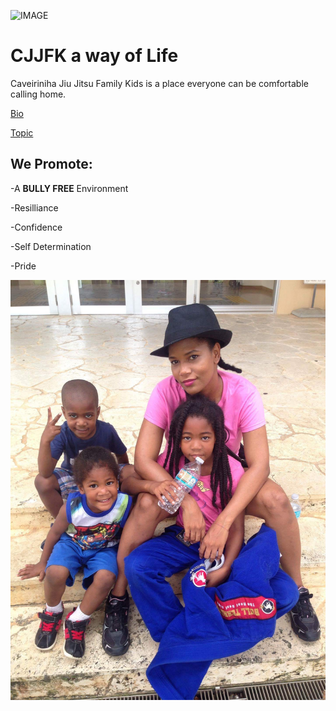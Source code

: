 ![IMAGE](http://cjjfacademy.com/wp-content/uploads/2016/04/cjjf-ornament.png)

# CJJFK a way of Life

Caveiriniha Jiu Jitsu Family Kids is a place everyone can be comfortable calling home. 

[Bio](https://github.com/BLUEBJJ/bluebjj.github.io/blob/master/Bio.md)

[Topic](https://github.com/BLUEBJJ/bluebjj.github.io/blob/master/topic.md)

## We Promote:

-A **BULLY FREE** Environment

-Resilliance

-Confidence

-Self Determination

-Pride

![IMAGE](https://github.com/BLUEBJJ/bluebjj.github.io/blob/master/IMG_0113.JPG)
